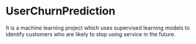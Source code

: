 # UserChurnPrediction
It is a machine learning project which uses supervised learning models to identify customers who are likely to stop using service in the future.
